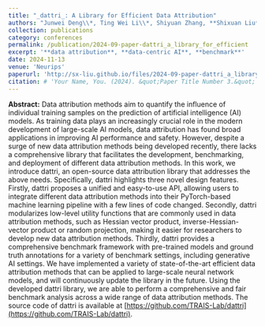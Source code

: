 ```yaml
---
title: "_dattri_: A Library for Efficient Data Attribution"
authors: "Junwei Deng\\*, Ting Wei Li\\*, Shiyuan Zhang, **Shixuan Liu**, Yijun Pan, Hao Huang, Xinhe Wang, Pingbang Hu, Xingjian Zhang, Jiaqi Ma"
collection: publications
category: conferences
permalink: /publication/2024-09-paper-dattri_a_library_for_efficient
excerpt: '**data attribution**, **data-centric AI**, **benchmark**'
date: 2024-11-13
venue: 'Neurips'
paperurl: 'http://sx-liu.github.io/files/2024-09-paper-dattri_a_library_for_efficient.pdf'
citation: # 'Your Name, You. (2024). &quot;Paper Title Number 3.&quot; <i>GitHub Journal of Bugs</i>. 1(3).'
---
```


**Abstract:** Data attribution methods aim to quantify the influence of individual training samples on the prediction of artificial intelligence (AI) models. As training data plays an increasingly crucial role in the modern development of large-scale AI models, data attribution has found broad applications in improving AI performance and safety. However, despite a surge of new data attribution methods being developed recently, there lacks a comprehensive library that facilitates the development, benchmarking, and deployment of different data attribution methods. In this work, we introduce dattri, an open-source data attribution library that addresses the above needs. Specifically, dattri highlights three novel design features. Firstly, dattri proposes a unified and easy-to-use API, allowing users to integrate different data attribution methods into their PyTorch-based machine learning pipeline with a few lines of code changed. Secondly, dattri modularizes low-level utility functions that are commonly used in data attribution methods, such as Hessian vector product, inverse-Hessian-vector product or random projection, making it easier for researchers to develop new data attribution methods. Thirdly, dattri provides a comprehensive benchmark framework with pre-trained models and ground truth annotations for a variety of benchmark settings, including generative AI settings. We have implemented a variety of state-of-the-art efficient data attribution methods that can be applied to large-scale neural network models, and will continuously update the library in the future. Using the developed dattri library, we are able to perform a comprehensive and fair benchmark analysis across a wide range of data attribution methods. The source code of dattri is available at [https://github.com/TRAIS-Lab/dattri](https://github.com/TRAIS-Lab/dattri).